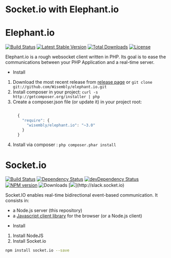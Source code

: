 # Socket.io with Elephant.io

# Elephant.io
[![Build Status](https://travis-ci.org/Wisembly/elephant.io.svg?branch=master)](https://travis-ci.org/Wisembly/elephant.io)
[![Latest Stable Version](https://poser.pugx.org/wisembly/elephant.io/v/stable.svg)](https://packagist.org/packages/wisembly/elephant.io)
[![Total Downloads](https://poser.pugx.org/wisembly/elephant.io/downloads.svg)](https://packagist.org/packages/wisembly/elephant.io) 
[![License](https://poser.pugx.org/wisembly/elephant.io/license.svg)](https://packagist.org/packages/wisembly/elephant.io)

Elephant.io is a rough websocket client written in PHP. Its goal is to ease the communications between your PHP Application and a real-time server.

* Install
1. Download the most recent release from [release page](https://github.com/Wisembly/elephant.io/releases) or `git clone git://github.com/Wisembly/elephant.io.git`
2. Install composer in your project: `curl -s http://getcomposer.org/installer | php`
3. Create a composer.json file (or update it) in your project root:
    ```javascript

      {
        "require": {
          "wisembly/elephant.io": "~3.0"
        }
      }
    ```
4. Install via composer : `php composer.phar install`

# Socket.io
[![Build Status](https://secure.travis-ci.org/socketio/socket.io.svg?branch=master)](https://travis-ci.org/socketio/socket.io)
[![Dependency Status](https://david-dm.org/socketio/socket.io.svg)](https://david-dm.org/socketio/socket.io)
[![devDependency Status](https://david-dm.org/socketio/socket.io/dev-status.svg)](https://david-dm.org/socketio/socket.io#info=devDependencies)
[![NPM version](https://badge.fury.io/js/socket.io.svg)](https://www.npmjs.com/package/socket.io)
![Downloads](https://img.shields.io/npm/dm/socket.io.svg?style=flat)
[![](http://slack.socket.io/badge.svg?)](http://slack.socket.io)

Socket.IO enables real-time bidirectional event-based communication. It consists in:

- a Node.js server (this repository)
- a [Javascript client library](https://github.com/socketio/socket.io-client) for the browser (or a Node.js client)

* Install
1. Install NodeJS
2. Install Socket.io
```bash
npm install socket.io --save
```
